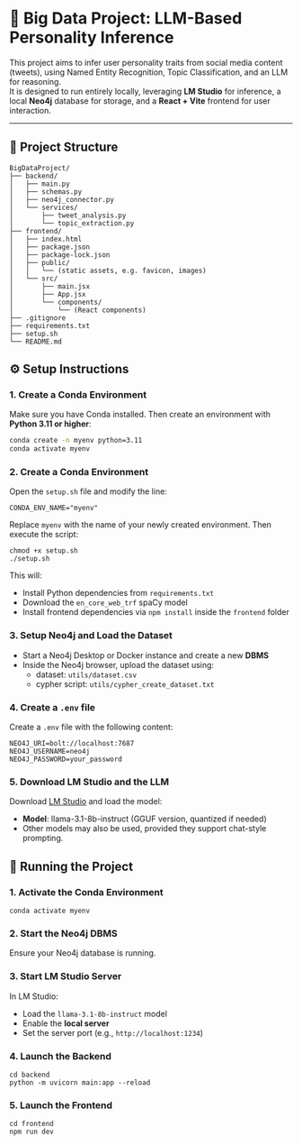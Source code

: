 # 🧠 Big Data Project: LLM-Based Personality Inference

This project aims to infer user personality traits from social media content (tweets), using Named Entity Recognition, Topic Classification, and an LLM for reasoning.  
It is designed to run entirely locally, leveraging **LM Studio** for inference, a local **Neo4j** database for storage, and a **React + Vite** frontend for user interaction.


---
## 📁 Project Structure
```
BigDataProject/
├── backend/
│   ├── main.py
│   ├── schemas.py
│   ├── neo4j_connector.py
│   └── services/
│       ├── tweet_analysis.py
│       └── topic_extraction.py
├── frontend/
│   ├── index.html
│   ├── package.json
│   ├── package-lock.json
│   ├── public/
│   │   └── (static assets, e.g. favicon, images)
│   └── src/
│       ├── main.jsx
│       ├── App.jsx
│       └── components/
│           └── (React components)
├── .gitignore
├── requirements.txt
├── setup.sh
└── README.md
```

## ⚙️ Setup Instructions

### 1. Create a Conda Environment
Make sure you have Conda installed. Then create an environment with **Python 3.11 or higher**:
```bash
conda create -n myenv python=3.11
conda activate myenv
```

### 2. Create a Conda Environment
Open the `setup.sh` file and modify the line:
```
CONDA_ENV_NAME="myenv"
```
Replace `myenv` with the name of your newly created environment. Then execute the script:

```
chmod +x setup.sh
./setup.sh
```
This will:

- Install Python dependencies from `requirements.txt`
- Download the `en_core_web_trf` spaCy model
- Install frontend dependencies via `npm install` inside the `frontend` folder

### 3. Setup Neo4j and Load the Dataset
- Start a Neo4j Desktop or Docker instance and create a new **DBMS**
- Inside the Neo4j browser, upload the dataset using:
    - dataset: `utils/dataset.csv`
    - cypher script: `utils/cypher_create_dataset.txt`
### 4. Create a `.env` file
Create a `.env` file with the following content:
```
NEO4J_URI=bolt://localhost:7687
NEO4J_USERNAME=neo4j
NEO4J_PASSWORD=your_password
```
### 5. Download LM Studio and the LLM
Download [LM Studio](https://lmstudio.ai/) and load the model:
- **Model**: llama-3.1-8b-instruct (GGUF version, quantized if needed)
- Other models may also be used, provided they support chat-style prompting.

## 🚀 Running the Project

### 1. Activate the Conda Environment
```
conda activate myenv
```
### 2. Start the Neo4j DBMS
Ensure your Neo4j database is running.

### 3. Start LM Studio Server
In LM Studio:
- Load the `llama-3.1-8b-instruct` model
- Enable the **local server**
- Set the server port (e.g., `http://localhost:1234`)

### 4. Launch the Backend
```
cd backend
python -m uvicorn main:app --reload
```

### 5. Launch the Frontend
```
cd frontend
npm run dev
```
